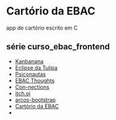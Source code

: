 # Cartório da EBAC
app de cartório escrito em C

## série curso_ebac_frontend
- [Kanbanana](https://github.com/noah-art3mis/kanbanana)
- [Eclipse da Tulipa](https://github.com/noah-art3mis/eclipse-tulipa)
- [Psiconautas](https://github.com/noah-art3mis/espa-o_psique)
- [EBAC Thoughts](https://github.com/noah-art3mis/css_responsivo)
- [Con-nections](https://github.com/noah-art3mis/con-nections)
- [itch.oi](https://github.com/noah-art3mis/ebac_games_shop)
- [arcos-bootstrap](https://github.com/noah-art3mis/bootstrap)
- [Cartório da EBAC](https://github.com/noah-art3mis/EBAC)
- 
